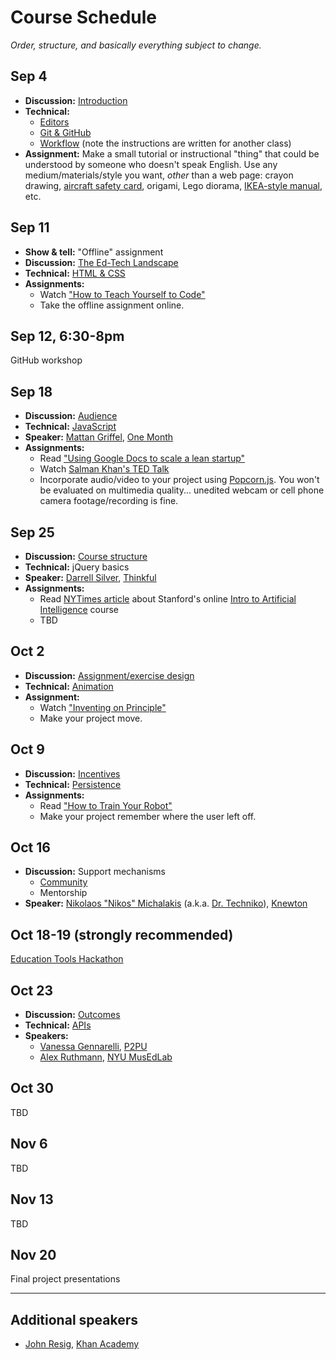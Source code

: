 # Course Schedule

*Order, structure, and basically everything subject to change.*

## Sep 4

* **Discussion:** [Introduction](topics/introduction.md)
* **Technical:**
    * [Editors](topics/editors.md)
    * [Git & GitHub](topics/github.md)
    * [Workflow](https://github.com/advanced-js/syllabus#workflow) (note the instructions are written for another class)
* **Assignment:** Make a small tutorial or instructional "thing" that could be understood by someone who doesn't speak English. Use any medium/materials/style you want, *other* than a web page: crayon drawing, [aircraft safety card](https://www.google.com/search?q=aircraft+safety+card&tbm=isch), origami, Lego diorama, [IKEA-style manual](http://www.ikea.com/ms/en_US/customer_service/assembly_instructions.html), etc.

## Sep 11

* **Show & tell:** "Offline" assignment
* **Discussion:** [The Ed-Tech Landscape](topics/landscape.md)
* **Technical:** [HTML & CSS](topics/html.md)
* **Assignments:**
    * Watch ["How to Teach Yourself to Code"](https://www.youtube.com/watch?v=T0qAjgQFR4c)
    * Take the offline assignment online.

## Sep 12, 6:30-8pm

GitHub workshop

## Sep 18

* **Discussion:** [Audience](topics/audience.md)
* **Technical:** [JavaScript](topics/javascript.md)
* **Speaker:** [Mattan Griffel](http://about.me/mattangriffel), [One Month](https://onemonth.com/)
* **Assignments:**
    * Read ["Using Google Docs to scale a lean startup"](http://pando.com/2013/08/05/using-google-docs-to-scale-a-lean-startup/)
    * Watch [Salman Khan's TED Talk](http://www.ted.com/talks/salman_khan_let_s_use_video_to_reinvent_education)
    * Incorporate audio/video to your project using [Popcorn.js](http://popcornjs.org). You won't be evaluated on multimedia quality... unedited webcam or cell phone camera footage/recording is fine.

## Sep 25

* **Discussion:** [Course structure](topics/course_structure.md)
* **Technical:** jQuery basics
* **Speaker:** [Darrell Silver](http://darrellsilver.com/), [Thinkful](http://www.thinkful.com/)
* **Assignments:**
    * Read [NYTimes article](http://www.nytimes.com/2011/08/16/science/16stanford.html) about Stanford's online [Intro to Artificial Intelligence](https://www.udacity.com/course/cs271) course
    * TBD

## Oct 2

* **Discussion:** [Assignment/exercise design](assignment_design.md)
* **Technical:** [Animation](topics/animation.md)
* **Assignment:**
    * Watch ["Inventing on Principle"](https://vimeo.com/36579366)
    * Make your project move.

## Oct 9

* **Discussion:** [Incentives](topics/incentives.md)
* **Technical:** [Persistence](topics/persistence.md)
* **Assignments:**
    * Read ["How to Train Your Robot"](http://drtechniko.com/2012/04/09/how-to-train-your-robot/)
    * Make your project remember where the user left off.

## Oct 16

* **Discussion:** Support mechanisms
    * [Community](topics/community.md)
    * Mentorship
* **Speaker:** [Nikolaos "Nikos" Michalakis](http://www.linkedin.com/pub/nikolaos-michalakis/1/40b/3b0) (a.k.a. [Dr. Techniko](http://drtechniko.com/)), [Knewton](http://www.knewton.com/)

## Oct 18-19 (strongly recommended)

[Education Tools Hackathon](http://edhacks.org/)

## Oct 23

* **Discussion:** [Outcomes](topics/outcomes.md)
* **Technical:** [APIs](topics/apis.md)
* **Speakers:**
    * [Vanessa Gennarelli](http://mozzadrella.me/), [P2PU](https://p2pu.org/)
    * [Alex Ruthmann](http://www.alexruthmann.com/), [NYU MusEdLab](http://www.experiencingaudio.org/)

## Oct 30

TBD

## Nov 6

TBD

## Nov 13

TBD

## Nov 20

Final project presentations

---

## Additional speakers

* [John Resig](http://ejohn.org/), [Khan Academy](https://www.khanacademy.org/)
